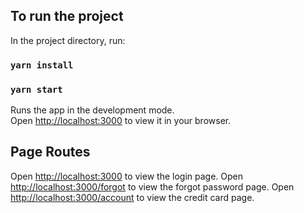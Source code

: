 ## To run the project

In the project directory, run:

### `yarn install`

### `yarn start`

Runs the app in the development mode.\
Open [http://localhost:3000](http://localhost:3000) to view it in your browser.

## Page Routes

Open [http://localhost:3000](http://localhost:3000) to view the login page.
Open [http://localhost:3000/forgot](http://localhost:3000/forgot) to view the forgot password page.
Open [http://localhost:3000/account](http://localhost:3000/account) to view the credit card page.
